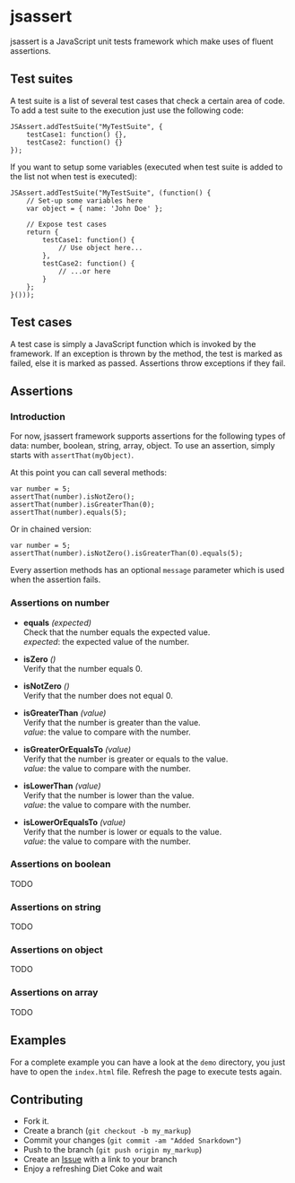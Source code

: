 jsassert
========

jsassert is a JavaScript unit tests framework which make uses of fluent assertions.

Test suites
-----------

A test suite is a list of several test cases that check a certain area of code.
To add a test suite to the execution just use the following code:
```
JSAssert.addTestSuite("MyTestSuite", {
    testCase1: function() {},
    testCase2: function() {}
});
```

If you want to setup some variables (executed when test suite is added to the list not when test is executed):
```
JSAssert.addTestSuite("MyTestSuite", (function() {
    // Set-up some variables here
    var object = { name: 'John Doe' };

    // Expose test cases
    return {
        testCase1: function() {
			// Use object here...
		},
        testCase2: function() {
			// ...or here
		}
    };
}()));
```

Test cases
----------

A test case is simply a JavaScript function which is invoked by the framework. If an exception is thrown by the method, the test is marked
as failed, else it is marked as passed. Assertions throw exceptions if they fail.


Assertions
----------

### Introduction

For now, jsassert framework supports assertions for the following types of data: number, boolean, string, array, object.
To use an assertion, simply starts with `assertThat(myObject)`.

At this point you can call several methods:
```
var number = 5;
assertThat(number).isNotZero();
assertThat(number).isGreaterThan(0);
assertThat(number).equals(5);
```

Or in chained version:
```
var number = 5;
assertThat(number).isNotZero().isGreaterThan(0).equals(5);
```

Every assertion methods has an optional `message` parameter which is used when the assertion fails.

### Assertions on number

* **equals** _(expected)_<br>
    Check that the number equals the expected value.<br>
        *expected*: the expected value of the number.

* **isZero** _()_<br>
    Verify that the number equals 0.

* **isNotZero** _()_<br>
    Verify that the number does not equal 0.

* **isGreaterThan** _(value)_<br>
    Verify that the number is greater than the value.<br>
        *value*: the value to compare with the number.

* **isGreaterOrEqualsTo** _(value)_<br>
    Verify that the number is greater or equals to the value.<br>
        *value*: the value to compare with the number.

* **isLowerThan** _(value)_<br>
    Verify that the number is lower than the value.<br>
        *value*: the value to compare with the number.

* **isLowerOrEqualsTo** _(value)_<br>
    Verify that the number is lower or equals to the value.<br>
        *value*: the value to compare with the number.

### Assertions on boolean

TODO

### Assertions on string

TODO

### Assertions on object

TODO

### Assertions on array

TODO


Examples
--------

For a complete example you can have a look at the `demo` directory, you just have to open the `index.html` file.
Refresh the page to execute tests again.


Contributing
------------

-   Fork it.
-   Create a branch (`git checkout -b my_markup`)
-   Commit your changes (`git commit -am "Added Snarkdown"`)
-   Push to the branch (`git push origin my_markup`)
-   Create an [Issue](https://github.com/mkhelif/jsassert/issues) with a link to your branch
-   Enjoy a refreshing Diet Coke and wait